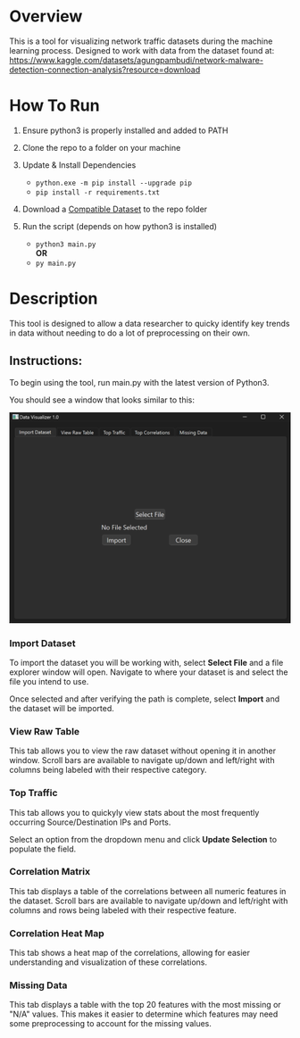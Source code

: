 # Overview

This is a tool for visualizing network traffic datasets during the machine learning process.
Designed to work with data from the dataset found at:
https://www.kaggle.com/datasets/agungpambudi/network-malware-detection-connection-analysis?resource=download


# How To Run

1. Ensure python3 is properly installed and added to PATH

2. Clone the repo to a folder on your machine

3. Update & Install Dependencies  
    - `python.exe -m pip install --upgrade pip`
    - `pip install -r requirements.txt`

4. Download a [Compatible Dataset](https://www.kaggle.com/datasets/agungpambudi/network-malware-detection-connection-analysis?resource=download) to the repo folder

5. Run the script (depends on how python3 is installed)
    - `python3 main.py`  
    **OR**
    - `py main.py`  

# Description

This tool is designed to allow a data researcher to quicky identify key trends in data without needing to do a lot of preprocessing on their own.

## Instructions:

To begin using the tool, run main.py with the latest version of Python3.

You should see a window that looks similar to this:

![An image of the Main Menu](MainMenu.png "Main Menu")

### Import Dataset

To import the dataset you will be working with, select **Select File** and a file explorer window will open.
Navigate to where your dataset is and select the file you intend to use.

Once selected and after verifying the path is complete, select **Import** and the dataset will be imported.

### View Raw Table

This tab allows you to view the raw dataset without opening it in another window. Scroll bars are available to navigate up/down and left/right with columns being labeled with their respective category.

### Top Traffic

This tab allows you to quickyly view stats about the most frequently occurring Source/Destination IPs and Ports.

Select an option from the dropdown menu and click **Update Selection** to populate the field.

### Correlation Matrix

This tab displays a table of the correlations between all numeric features in the dataset. Scroll bars are available to navigate up/down and left/right with columns and rows being labeled with their respective feature.

### Correlation Heat Map

This tab shows a heat map of the correlations, allowing for easier understanding and visualization of these correlations.

### Missing Data

This tab displays a table with the top 20 features with the most missing or "N/A" values. This makes it easier to determine which features may need some preprocessing to account for the missing values.